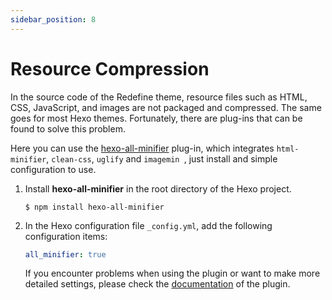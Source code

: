 ```yaml
---
sidebar_position: 8
---
```



# Resource Compression

In the source code of the Redefine theme, resource files such as HTML, CSS, JavaScript, and images are not packaged and compressed. The same goes for most Hexo themes. Fortunately, there are plug-ins that can be found to solve this problem.

Here you can use the [hexo-all-minifier](https://github.com/chenzhutian/hexo-all-minifier) plug-in, which integrates `html-minifier`, `clean-css`, `uglify` and `imagemin `, just install and simple configuration to use.

1. Install **hexo-all-minifier** in the root directory of the Hexo project.

    ```shell
    $ npm install hexo-all-minifier
    ```

1. In the Hexo configuration file `_config.yml`, add the following configuration items:

    ```yaml
    all_minifier: true
    ```

    If you encounter problems when using the plugin or want to make more detailed settings, please check the [documentation](https://github.com/chenzhutian/hexo-all-minifier/blob/master/README.md) of the plugin.



